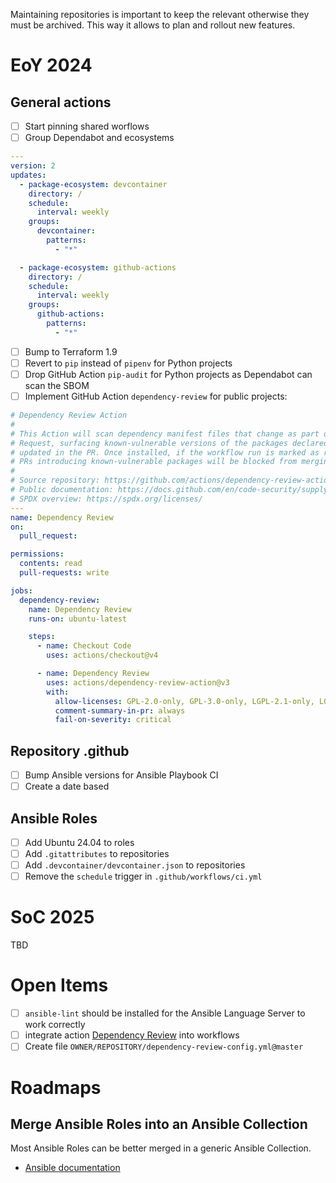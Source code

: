 Maintaining repositories is important to keep the relevant otherwise they must
be archived. This way it allows to plan and rollout new features.

# EoY 2024

## General actions

- [ ]  Start pinning shared worflows
- [ ]  Group Dependabot and ecosystems

```yaml
---
version: 2
updates:
  - package-ecosystem: devcontainer
    directory: /
    schedule:
      interval: weekly
    groups:
      devcontainer:
        patterns:
          - "*"

  - package-ecosystem: github-actions
    directory: /
    schedule:
      interval: weekly
    groups:
      github-actions:
        patterns:
          - "*"
```

- [ ]  Bump to Terraform 1.9
- [ ]  Revert to `pip` instead of `pipenv` for Python projects
- [ ]  Drop GitHub Action `pip-audit` for Python projects as Dependabot can scan the SBOM
- [ ]  Implement GitHub Action `dependency-review` for public projects:

```yaml
# Dependency Review Action
#
# This Action will scan dependency manifest files that change as part of a Pull
# Request, surfacing known-vulnerable versions of the packages declared or
# updated in the PR. Once installed, if the workflow run is marked as required,
# PRs introducing known-vulnerable packages will be blocked from merging.
#
# Source repository: https://github.com/actions/dependency-review-action
# Public documentation: https://docs.github.com/en/code-security/supply-chain-security/understanding-your-software-supply-chain/about-dependency-review#dependency-review-enforcement
# SPDX overview: https://spdx.org/licenses/
---
name: Dependency Review
on:
  pull_request:

permissions:
  contents: read
  pull-requests: write

jobs:
  dependency-review:
    name: Dependency Review
    runs-on: ubuntu-latest

    steps:
      - name: Checkout Code
        uses: actions/checkout@v4

      - name: Dependency Review
        uses: actions/dependency-review-action@v3
        with:
          allow-licenses: GPL-2.0-only, GPL-3.0-only, LGPL-2.1-only, LGPL-3.0-only, MIT, MPL-1.1, MPL-2.0, Apache-1.1, Apache-2.0
          comment-summary-in-pr: always
          fail-on-severity: critical
```

## Repository .github

- [ ]  Bump Ansible versions for Ansible Playbook CI
- [ ]  Create a date based

## Ansible Roles

- [ ]  Add Ubuntu 24.04 to roles
- [ ]  Add ``.gitattributes`` to repositories
- [ ]  Add ``.devcontainer/devcontainer.json`` to repositories
- [ ]  Remove the `schedule` trigger in ``.github/workflows/ci.yml``

# SoC 2025

TBD

# Open Items

- [ ]  ``ansible-lint`` should be installed for the Ansible Language Server
       to work correctly
- [ ]  integrate action [Dependency Review](https://github.com/marketplace/actions/dependency-review)
       into workflows
  - [ ]  Create file ``OWNER/REPOSITORY/dependency-review-config.yml@master``

# Roadmaps

## Merge Ansible Roles into an Ansible Collection

Most Ansible Roles can be better merged in a generic Ansible Collection.

- [Ansible documentation](https://docs.ansible.com/ansible/devel/roadmap/ansible_roadmap_index.html)

